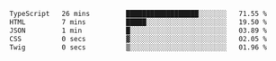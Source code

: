 <!--START_SECTION:waka-->

```txt
TypeScript   26 mins         ██████████████████░░░░░░░   71.55 %
HTML         7 mins          █████░░░░░░░░░░░░░░░░░░░░   19.50 %
JSON         1 min           █░░░░░░░░░░░░░░░░░░░░░░░░   03.89 %
CSS          0 secs          ▓░░░░░░░░░░░░░░░░░░░░░░░░   02.05 %
Twig         0 secs          ▒░░░░░░░░░░░░░░░░░░░░░░░░   01.96 %
```

<!--END_SECTION:waka-->
